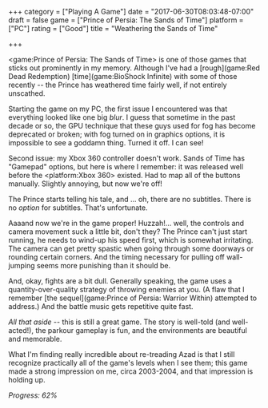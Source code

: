 +++
category = ["Playing A Game"]
date = "2017-06-30T08:03:48-07:00"
draft = false
game = ["Prince of Persia: The Sands of Time"]
platform = ["PC"]
rating = ["Good"]
title = "Weathering the Sands of Time"

+++

<game:Prince of Persia: The Sands of Time> is one of those games that sticks out prominently in my memory.  Although I've had a [rough](game:Red Dead Redemption) [time](game:BioShock Infinite) with some of those recently -- the Prince has weathered time fairly well, if not entirely unscathed.

Starting the game on my PC, the first issue I encountered was that everything looked like one big <i>blur</i>.  I guess that sometime in the past decade or so, the GPU technique that these guys used for fog has become deprecated or broken; with fog turned on in graphics options, it is impossible to see a goddamn thing.  Turned it off.  I can see!

Second issue: my Xbox 360 controller doesn't work.  Sands of Time has "Gamepad" options, but here is where I remember: it was released well before the <platform:Xbox 360> existed.  Had to map all of the buttons manually.  Slightly annoying, but now we're off!

The Prince starts telling his tale, and ... oh, there are no subtitles.  There is no <i>option</i> for subtitles.  That's unfortunate.

Aaaand now we're in the game proper!  Huzzah!... well, the controls and camera movement suck a little bit, don't they?  The Prince can't just start running, he needs to wind-up his speed first, which is somewhat irritating.  The camera can get pretty spastic when going through some doorways or rounding certain corners.  And the timing necessary for pulling off wall-jumping seems more punishing than it should be.

And, okay, fights are a bit dull.  Generally speaking, the game uses a quantity-over-quality strategy of throwing enemies at you.  (A flaw that I remember [the sequel](game:Prince of Persia: Warrior Within) attempted to address.)  And the battle music gets repetitive quite fast.

<i>All that aside</i> -- this is still a great game.  The story is well-told (and well-acted!), the parkour gameplay is fun, and the environments are beautiful and memorable.

What I'm finding really incredible about re-treading Azad is that I still recognize practically all of the game's levels when I see them; this game made a strong impression on me, circa 2003-2004, and that impression is holding up.

<i>Progress: 62%</i>
